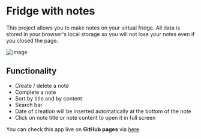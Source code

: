 # Fridge with notes

This project allows you to make notes on your virtual fridge. All
data is stored in your browser's local storage so you will not lose
your notes even if you closed the page.

![image](https://user-images.githubusercontent.com/103210607/169810548-6168ed66-7038-4273-a80c-d0048d783555.png)

## Functionality

- Create / delete a note
- Complete a note
- Sort by title and by content
- Search bar
- Date of creation will be inserted automatically at the bottom of the note
- Click on note title or note content to open it in full screen

You can check this app live on **GitHub pages** via [here](https://kr4chinin.github.io/fridge-with-notes/).


